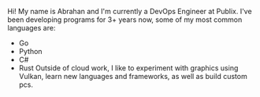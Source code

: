 Hi! 
My name is Abrahan and I'm currently a DevOps Engineer at Publix.
I've been developing programs for 3+ years now, some of my most common languages are:
- Go
- Python
- C#
- Rust
Outside of cloud work, I like to experiment with graphics using Vulkan, learn new languages and frameworks, as well as build custom pcs.
